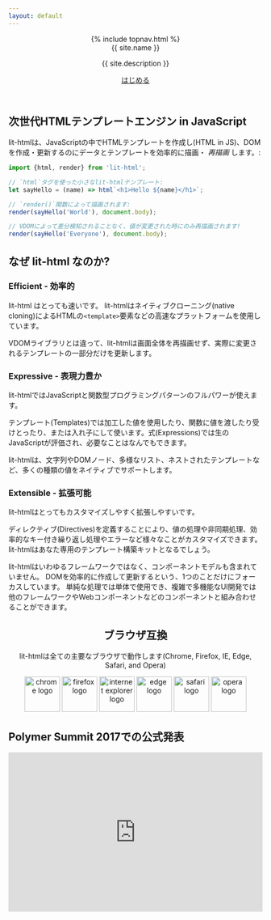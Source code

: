 ```yaml
---
layout: default
---
```

<header class="hero" markdown="0">
{% include topnav.html %}
<div class="wrapper">
<div class="hero-title">{{ site.name }}</div>
<p class="hero-caption">{{ site.description }}</p>
<a class="hero-link link-with-arrow" href="{{ site.baseurl }}/guide">はじめる</a>
</div>
</header>

<section>
<div class="wrapper">

## 次世代HTMLテンプレートエンジン in JavaScript

<!-- original:
lit-html lets you write HTML templates in JavaScript, then efficiently render and _re-render_ those templates together with data to create and update DOM:
-->

lit-htmlは、JavaScriptの中でHTMLテンプレートを作成し(HTML in JS)、DOMを作成・更新するのにデータとテンプレートを効率的に描画・ _再描画_ します。:

```js
import {html, render} from 'lit-html';

// `html`タグを使った小さなlit-htmlテンプレート:
let sayHello = (name) => html`<h1>Hello ${name}</h1>`;

// `render()`関数によって描画されます:
render(sayHello('World'), document.body);

// VDOMによって差分検知されることなく、値が変更された時にのみ再描画されます!
render(sayHello('Everyone'), document.body);
```

</div>
</section>

<section class="grey-bg">
<div class="wrapper">

## なぜ lit-html なのか?

<div class="responsive-row">
<div style="flex: 1">

### Efficient - 効率的

<!-- original:
lit-html is extremely fast. It uses fast platform features like HTML `<template>` elements with native cloning.

Unlike VDOM libraries, lit-html only ever updates the parts of templates that actually change - it doesn't re-render the entire view.
-->

lit-html はとっても速いです。 lit-htmlはネイティブクローニング(native cloning)によるHTMLの`<template>`要素などの高速なプラットフォームを使用しています。

VDOMライブラリとは違って、lit-htmlは画面全体を再描画せず、実際に変更されるテンプレートの一部分だけを更新します。

</div>
<div style="flex: 1">

### Expressive - 表現力豊か

<!-- original:
lit-html gives you the full power of JavaScript and functional programming patterns. 

Templates are values that can be computed, passed to and from functions and nested. Expressions are real JavaScript and can include anything you need.

lit-html support many kind of values natively: strings, DOM nodes, heterogeneous lists, nested templates and more.
-->

lit-htmlではJavaScriptと関数型プログラミングパターンのフルパワーが使えます。

テンプレート(Templates)では加工した値を使用したり、関数に値を渡したり受けとったり、または入れ子にして使います。式(Expressions)では生のJavaScriptが評価され、必要なことはなんでもできます。

lit-htmlは、文字列やDOMノード、多様なリスト、ネストされたテンプレートなど、多くの種類の値をネイティブでサポートします。

</div>
<div style="flex: 1">

### Extensible - 拡張可能

<!-- original:
lit-html is extremely customizable and extensible.

Directives customize how values are handled, allowing for asynchronous values, efficient keyed-repeats, error boundaries, and more. lit-html is like your very own a template construction kit.
-->

lit-htmlはとってもカスタマイズしやすく拡張しやすいです。

ディレクティブ(Directives)を定義することにより、値の処理や非同期処理、効率的なキー付き繰り返し処理やエラーなど様々なことがカスタマイズできます。lit-htmlはあなた専用のテンプレート構築キットとなるでしょう。

</div>
</div>
</div>
</section>

<section>
<div class="wrapper">
<div class="responsive-row center">
<div style="max-width: 600px">

lit-htmlはいわゆるフレームワークではなく、コンポーネントモデルも含まれていません。 DOMを効率的に作成して更新するという、1つのことだけにフォーカスしています。 単純な処理では単体で使用でき、複雑で多機能なUI開発では他のフレームワークやWebコンポーネントなどのコンポーネントと組み合わせることができます。

<!-- original:
lit-html is not a framework, nor does it include a component model. It focuses on one thing and one thing only: efficiently creating and updating DOM. It can be used standalone for simple tasks, or combined with a framework or component model, like Web Components, for a full-featured UI development platform.
-->

</div>
</div>
</div>
</section>

<section>
<div class="wrapper" style="text-align: center">
<h2>ブラウザ互換</h2>
<p><!-- original:
lit-html works in all major browsers (Chrome, Firefox, IE, Edge, Safari, and Opera). 
-->

lit-htmlは全ての主要なブラウザで動作します(Chrome, Firefox, IE, Edge, Safari, and Opera)

</p>
<div>
<img width="70" height="70" src="/images/browsers/chrome_128x128.png" alt="chrome logo">
<img width="70" height="70" src="/images/browsers/firefox_128x128.png" alt="firefox logo">
<img width="70" height="70" src="/images/browsers/internet-explorer_128x128.png" alt="internet explorer logo">
<img width="70" height="70" src="/images/browsers/edge_128x128.png" alt="edge logo">
<img width="70" height="70" src="/images/browsers/safari_128x128.png" alt="safari logo">
<img width="70" height="70" src="/images/browsers/opera_128x128.png" alt="opera logo">
</div>
</div>
</section>

<section>
<div class="wrapper">
<div class="responsive-row center">
<div style="max-width: 600px">

## Polymer Summit 2017での公式発表

<iframe src="https://www.youtube.com/embed/ruql541T7gc"
    style="width: 560px; height: 315px; max-width: 100%; border: none"
    allow="autoplay; encrypted-media" allowfullscreen></iframe>

</div>
</div>
</div>
</section>
